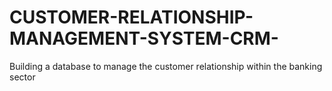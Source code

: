 # CUSTOMER-RELATIONSHIP-MANAGEMENT-SYSTEM-CRM-
Building a database to manage the customer relationship within the banking sector 
